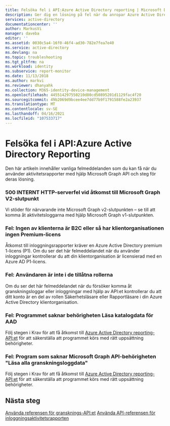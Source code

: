 ```yaml
---
title: Felsöka fel i API:Azure Active Directory reporting | Microsoft Docs
description: Ger dig en lösning på fel när du anropar Azure Active Directory Reporting-API:er.
services: active-directory
documentationcenter: ''
author: MarkusVi
manager: daveba
editor: ''
ms.assetid: 0030c5a4-16f0-46f4-ad30-782e7fea7e40
ms.service: active-directory
ms.devlang: na
ms.topic: troubleshooting
ms.tgt_pltfrm: na
ms.workload: identity
ms.subservice: report-monitor
ms.date: 11/13/2018
ms.author: markvi
ms.reviewer: dhanyahk
ms.collection: M365-identity-device-management
ms.openlocfilehash: 445514297550210d80cd50895201d1129fac4f20
ms.sourcegitcommit: 49b2069d9bcee4ee7dd77b9f1791588fe2a23937
ms.translationtype: MT
ms.contentlocale: sv-SE
ms.lasthandoff: 04/16/2021
ms.locfileid: "107533717"
---
```

# <a name="troubleshoot-errors-in-azure-active-directory-reporting-api"></a>Felsöka fel i API:Azure Active Directory Reporting

Den här artikeln innehåller vanliga felmeddelanden som du kan få när du använder aktivitetsrapporter med hjälp Microsoft Graph API och steg för deras lösning.

### <a name="500-http-internal-server-error-while-accessing-microsoft-graph-v2-endpoint"></a>500 INTERNT HTTP-serverfel vid åtkomst till Microsoft Graph V2-slutpunkt

Vi stöder för närvarande inte Microsoft Graph v2-slutpunkten – se till att komma åt aktivitetsloggarna med hjälp Microsoft Graph v1-slutpunkten.

### <a name="error-neither-tenant-is-b2c-or-tenant-doesnt-have-premium-license"></a>Fel: Ingen av klienterna är B2C eller så har klientorganisationen ingen Premium-licens

Åtkomst till inloggningsrapporter kräver en Azure Active Directory premium 1-licens (P1). Om du ser det här felmeddelandet när du använder inloggningar kontrollerar du att din klientorganisation är licensierad med en Azure AD P1-licens.

### <a name="error-user-is-not-in-the-allowed-roles"></a>Fel: Användaren är inte i de tillåtna rollerna 

Om du ser det här felmeddelandet när du försöker komma åt granskningsloggar eller  inloggningar  med hjälp av API:et kontrollerar du att ditt konto är en del av rollen Säkerhetsläsare eller Rapportläsare i din Azure Active Directory klientorganisation. 

### <a name="error-application-missing-aad-read-directory-data-permission"></a>Fel: Programmet saknar behörigheten Läsa katalogdata för AAD 

Följ stegen i Krav för att få åtkomst till [Azure Active Directory reporting-API:et](howto-configure-prerequisites-for-reporting-api.md) för att säkerställa att programmet körs med rätt uppsättning behörigheter. 

### <a name="error-application-missing-microsoft-graph-api-read-all-audit-log-data-permission"></a>Fel: Program som saknar Microsoft Graph API-behörigheten "Läsa alla granskningsloggdata"

Följ stegen i Krav för att få åtkomst till [Azure Active Directory reporting-API:et](howto-configure-prerequisites-for-reporting-api.md) för att säkerställa att programmet körs med rätt uppsättning behörigheter. 

## <a name="next-steps"></a>Nästa steg

[Använda referensen för gransknings-API:et](/graph/api/resources/directoryaudit) 
 [Använda API-referensen för inloggningsaktivitetsrapporten](/graph/api/resources/signin)